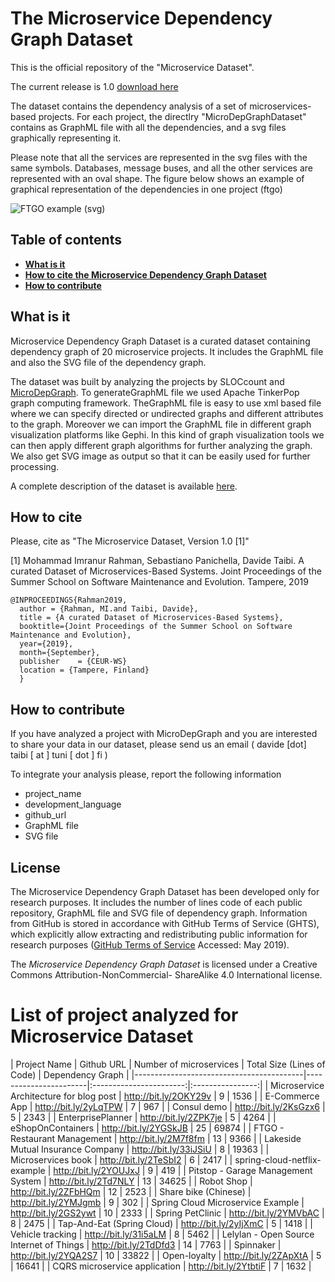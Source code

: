 # The Microservice Dependency Graph Dataset

This is the official repository of the "Microservice Dataset". 

The current release is 1.0 [download here](https://github.com/clowee/MicroserviceDataset/archive/1.0.zip)

The dataset contains the dependency analysis of a set of microservices-based projects. 
For each project, the directlry "MicroDepGraphDataset" contains as GraphML file with all the dependencies, and a svg files graphically representing it.

Please note that all the services are represented in the svg files with the same symbols. Databases, message buses, and all the other services are represented with an oval shape. 
The figure below shows an example of graphical representation of the dependencies in one project (ftgo)

![FTGO example (svg)](https://github.com/clowee/MicroDepGraph/raw/master/resultGraphs/ftgo-application-master.png)


## Table of contents
* **[What is it](#What-is-it)**
* **[How to cite the Microservice Dependency Graph Dataset](#how-to-cite)**
* **[How to contribute](#how-to-contribute)**

## What is it

Microservice Dependency Graph Dataset is a curated dataset containing dependency graph of 20 microservice projects. It includes the GraphML file and also the SVG file of the dependency graph.

The dataset was built by analyzing the projects by SLOCcount and [MicroDepGraph](https://github.com/clowee/MicroDepGraph). To generateGraphML file we used Apache TinkerPop graph computing framework. TheGraphML  file  is  easy  to  use  xml  based  file  where  we  can  specify  directed  or undirected graphs and different attributes to the graph. Moreover we can import the GraphML file in different graph visualization platforms like Gephi. In this kind of graph visualization tools we can then apply different graph algorithms  for further analyzing the graph. We also get SVG image as output so that it can be easily used for further processing.

A complete description of the dataset is available [here](https://arxiv.org/pdf/1909.03249.pdf).

## How to cite 

Please, cite as "The Microservice Dataset, Version 1.0 [1]"

[1] Mohammad Imranur Rahman, Sebastiano Panichella, Davide Taibi. A curated Dataset of Microservices-Based Systems. Joint Proceedings of the Summer School on Software Maintenance and Evolution. Tampere, 2019 
```
@INPROCEEDINGS{Rahman2019,
  author = {Rahman, MI.and Taibi, Davide},
  title = {A curated Dataset of Microservices-Based Systems},
  booktitle={Joint Proceedings of the Summer School on Software Maintenance and Evolution}, 
  year={2019}, 
  month={September},
  publisher    = {CEUR-WS}
  location = {Tampere, Finland}
  }
```

## How to contribute
If you have analyzed a project with MicroDepGraph and you are interested to share your data in our dataset, please send us an email ( davide [dot] taibi [ at ] tuni [ dot ] fi )

To integrate your analysis please, report the following information 
* project_name
* development_language
* github_url
* GraphML file
* SVG file

## License
The Microservice Dependency Graph Dataset has been developed only for research purposes. It includes the number of lines code of each public repository, GraphML file and SVG file of dependency graph. Information from GitHub is stored in accordance with GitHub Terms of Service (GHTS), which explicitly allow extracting and redistributing public information for research purposes ([GitHub Terms of Service](goo.gl/yeZh1E) Accessed: May 2019). 

The _Microservice Dependency Graph Dataset_ is licensed under a Creative Commons Attribution-NonCommercial- ShareAlike 4.0 International license.

 
# List of project analyzed for Microservice Dataset

| Project Name                             | Github URL            | Number of microservices | Total Size (Lines of Code) | Dependency Graph |
|------------------------------------------|-----------------------|:-----------------------:|:----------------:|
| Microservice Architecture for blog post  | http://bit.ly/2OKY29v | 9                       |         1536     | 
| E-Commerce App                           | http://bit.ly/2yLqTPW | 7                       |          967     | 
| Consul demo                              | http://bit.ly/2KsGzx6 | 5                       |         2343     |
| EnterprisePlanner                        | http://bit.ly/2ZPK7je | 5                       |         4264     |
| eShopOnContainers                        | http://bit.ly/2YGSkJB | 25                      |        69874     |
| FTGO - Restaurant Management             | http://bit.ly/2M7f8fm | 13                      |         9366     |
| Lakeside Mutual Insurance Company        | http://bit.ly/33iJSiU | 8                       |        19363     |
| Microservices book                       | http://bit.ly/2TeSbI2 | 6                       |         2417     |
| spring-cloud-netflix-example             | http://bit.ly/2YOUJxJ | 9                       |          419     |
| Pitstop - Garage Management System       | http://bit.ly/2Td7NLY | 13                      |        34625     |
| Robot Shop                               | http://bit.ly/2ZFbHQm | 12                      |         2523     |
| Share bike (Chinese)                     | http://bit.ly/2YMJgmb | 9                       |          302     |
| Spring Cloud Microservice Example        | http://bit.ly/2GS2ywt | 10                      |         2333     |
| Spring PetClinic                         | http://bit.ly/2YMVbAC | 8                       |         2475     |
| Tap-And-Eat (Spring Cloud)               | http://bit.ly/2yIjXmC | 5                       |         1418     |
| Vehicle tracking                         | http://bit.ly/31i5aLM | 8                       |         5462     |
| Lelylan - Open Source Internet of Things | http://bit.ly/2TdDfd3 | 14                      |         7763     |
| Spinnaker                                | http://bit.ly/2YQA2S7 | 10                      |        33822     |
| Open-loyalty                             | http://bit.ly/2ZApXtA | 5                       |        16641     |
| CQRS microservice application            | http://bit.ly/2YtbtiF | 7                       |         1632     |
